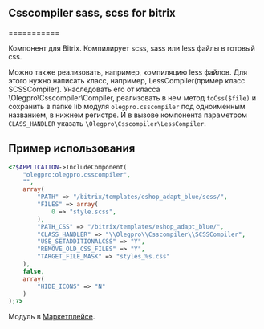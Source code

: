 ## Csscompiler sass, scss for bitrix
===========

Компонент для Bitrix. Компилирует scss, sass или less файлы в готовый css.

Можно также реализовать, например, компиляцию less файлов. Для этого нужно написать класс, например, LessCompiler(пример класс SCSSCompiler). Унаследовать его от класса \Olegpro\Csscompiler\Compiler, реализовать в нем метод `toCss($file)` и сохранить в папке lib модуля `olegpro.csscompiler` под одноименным названием, в нижнем регистре. И в вызове компонента параметром `CLASS_HANDLER` указать `\Olegpro\Csscompiler\LessCompiler`.


## Пример использования

```php
<?$APPLICATION->IncludeComponent(
	"olegpro:olegpro.csscompiler",
	"",
	array(
		"PATH" => "/bitrix/templates/eshop_adapt_blue/scss/",
		"FILES" => array(
			0 => "style.scss",
		),
		"PATH_CSS" => "/bitrix/templates/eshop_adapt_blue/",
		"CLASS_HANDLER" => "\\Olegpro\\Csscompiler\\SCSSCompiler",
		"USE_SETADDITIONALCSS" => "Y",
		"REMOVE_OLD_CSS_FILES" => "Y",
		"TARGET_FILE_MASK" => "styles_%s.css"
	),
	false,
	array(
		"HIDE_ICONS" => "N"
	)
);?>
```

Модуль в [Маркетплейсе](http://marketplace.1c-bitrix.ru/solutions/olegpro.csscompiler/).
